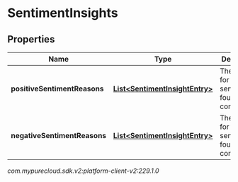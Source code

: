 # SentimentInsights


## Properties

| Name | Type | Description | Notes |
| ------------ | ------------- | ------------- | ------------- |
| **positiveSentimentReasons** | [**List&lt;SentimentInsightEntry&gt;**](SentimentInsightEntry) | The reasons for positive sentiment found in the conversation |  [optional] |
| **negativeSentimentReasons** | [**List&lt;SentimentInsightEntry&gt;**](SentimentInsightEntry) | The reasons for negative sentiment found in the conversation |  [optional] |




_com.mypurecloud.sdk.v2:platform-client-v2:229.1.0_
